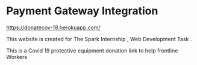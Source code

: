 # Payment Gateway Integration

https://donatecov-19.herokuapp.com/

This website is created for The Spark Internship , Web Development Task .

This is a Covid 19 protective equipment donation link to help frontline Workers


